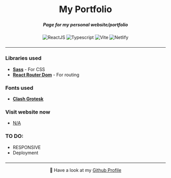 <h1 align="center">My Portfolio</h1>

###

<h5 align="center">Page for my personal website/portfolio</h5>

###

<div align="center">
  
  ![ReactJS](https://img.shields.io/badge/React-4CB4FF?style=for-the-badge&logo=react&logoColor=white)
  ![Typescript](https://img.shields.io/badge/TypeScript-007ACC?style=for-the-badge&logo=typescript&logoColor=white)
  ![Vite](https://img.shields.io/badge/Vite-9D5BFE?style=for-the-badge&logo=vite&logoColor=white)
  ![Netlify](https://img.shields.io/badge/Netlify-05E1BD?style=for-the-badge&logo=netlify&logoColor=white)
  
</div>

###

---

<h3 align="left">Libraries used</h3>

- **[Sass](https://www.npmjs.com/package/sass)** - For CSS
- **[React Router Dom](https://www.npmjs.com/package/react-router-dom)** - For routing

###

<h3 align="left">Fonts used</h3>

- **[Clash Grotesk](https://www.fontshare.com/fonts/clash-grotesk)**

###

<h3 align="left">Visit website now</h3>

- [N/A](#)

###

<h3 align="left">TO DO:</h3>

- RESPONSIVE
- Deployment

###

---

<p align="center">🚀 Have a look at my <a href="https://github.com/diogoagostinho">Github Profile</a></p>

###
